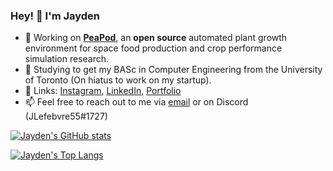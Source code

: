 ### Hey! 👋 I'm Jayden
- 🌱 Working on [**PeaPod**](https://github.com/PeaPodTechnologies/PeaPod), an **open source** automated plant growth environment for space food production and crop performance simulation research.
- 🔭 Studying to get my BASc in Computer Engineering from the University of Toronto (On hiatus to work on my startup).
- 💬 Links: [Instagram](https://www.instagram.com/JLefebvre55), [LinkedIn](https://www.linkedin.com/in/jayden-lefebvre-114bb4164/), [Portfolio](https://jlefebvre55.github.io/)
- 📫 Feel free to reach out to me via [email](mailto:jayden.lefebvre55@gmail.com) or on Discord (JLefebvre55#1727)


[![Jayden's GitHub stats](https://github-readme-stats.vercel.app/api?username=jlefebvre55&count_private=true&show_icons=true)](https://github.com/anuraghazra/github-readme-stats)

[![Jayden's Top Langs](https://github-readme-stats.vercel.app/api/top-langs/?username=jlefebvre55&langs_count=8)](https://github.com/anuraghazra/github-readme-stats)
